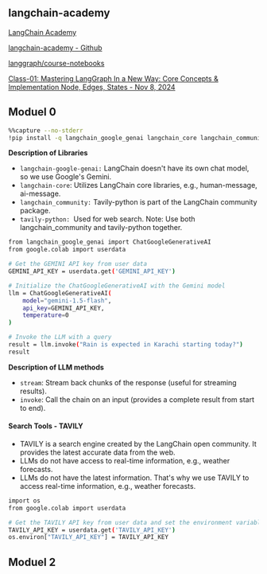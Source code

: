 
  ## langchain-academy  

[LangChain Academy](https://academy.langchain.com/courses/intro-to-langgraph)
  
[langchain-academy - Github](https://github.com/langchain-ai/langchain-academy/tree/main)

[langgraph/course-notebooks](https://github.com/panaversity/learn-applied-generative-ai-fundamentals/blob/main/03_langchain_ecosystem/langgraph/course-notebooks/module-0/basics.ipynb)

[Class-01: Mastering LangGraph In a New Way: Core Concepts & Implementation Node, Edges, States - Nov 8, 2024](https://www.youtube.com/watch?v=jIX9P12IkQM)

## Moduel 0
```bash
%%capture --no-stderr
!pip install -q langchain_google_genai langchain_core langchain_community tavily-python
```

**Description of Libraries**
* `langchain-google-genai:` LangChain doesn't have its own chat model, so we use Google's Gemini.
* `langchain-core`: Utilizes LangChain core libraries, e.g., human-message, ai-message.
* `langchain_community:` Tavily-python is part of the LangChain community package.
* `tavily-python: `Used for web search.
Note: Use both langchain_community and tavily-python together.

```bash
from langchain_google_genai import ChatGoogleGenerativeAI
from google.colab import userdata

# Get the GEMINI API key from user data
GEMINI_API_KEY = userdata.get('GEMINI_API_KEY')

# Initialize the ChatGoogleGenerativeAI with the Gemini model
llm = ChatGoogleGenerativeAI(
    model="gemini-1.5-flash",
    api_key=GEMINI_API_KEY,
    temperature=0
)

# Invoke the LLM with a query
result = llm.invoke("Rain is expected in Karachi starting today?")
result
```

**Description of LLM methods**
* `stream`: Stream back chunks of the response (useful for streaming results).
* `invoke`: Call the chain on an input (provides a complete result from start to end).

#### Search Tools - TAVILY

* TAVILY is a search engine created by the LangChain open community. It provides the latest accurate data from the web.
* LLMs do not have access to real-time information, e.g., weather forecasts.
* LLMs do not have the latest information. That's why we use TAVILY to access real-time information, e.g., weather forecasts.

```bash
import os
from google.colab import userdata

# Get the TAVILY API key from user data and set the environment variable
TAVILY_API_KEY = userdata.get('TAVILY_API_KEY')
os.environ["TAVILY_API_KEY"] = TAVILY_API_KEY
```
## Moduel 2

  
